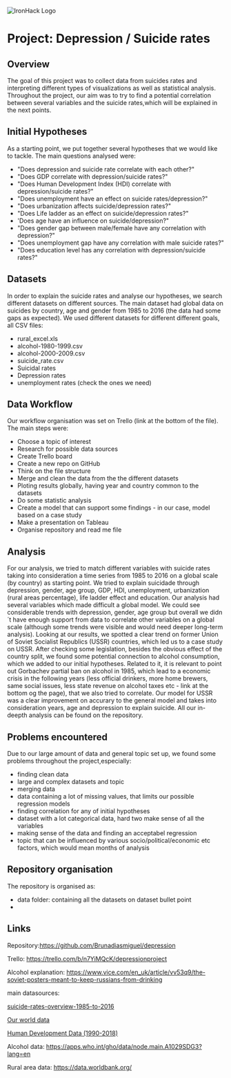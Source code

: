 ![IronHack Logo](https://s3-eu-west-1.amazonaws.com/ih-materials/uploads/upload_d5c5793015fec3be28a63c4fa3dd4d55.png)

# Project: Depression / Suicide rates

## Overview

The goal of this project was to collect data from suicides rates and interpreting different types of visualizations as well as statistical analysis. Throughout the project, our aim was to try to find a potential correlation between several variables and the suicide rates,which will be explained in the next points. 


## Initial Hypotheses

As a starting point, we put together several hypotheses that we would like to tackle. The main questions analysed were:

- "Does depression and suicide rate correlate with each other?"
- "Does GDP correlate with depression/suicide rates?"
- "Does Human Development Index (HDI) correlate with depression/suicide rates?"
- "Does unemployment have an effect on suicide rates/depression?"
- "Does urbanization affects suicide/depression rates?"
- "Does Life ladder as an effect on suicide/depression rates?"
- 'Does age have an influence on suicide/depression?"
- "Does gender gap between male/female have any correlation with depression?"
- "Does unemployment gap have any correlation with male suicide rates?"
- "Does education level has any correlation with depression/suicide rates?" 


## Datasets

In order to explain the suicide rates and analyse our hypotheses, we search different datasets on different sources. The main dataset had global data on suicides by country, age and gender from 1985 to 2016 (the data had some gaps as expected). We used different datasets for different different goals, all CSV files:
- rural_excel.xls
- alcohol-1980-1999.csv
- alcohol-2000-2009.csv
- suicide_rate.csv
- Suicidal rates
- Depression rates
- unemployment rates
(check the ones we need)


## Data Workflow

Our workflow organisation was set on Trello (link at the bottom of the file). The main steps were:

* Choose a topic of interest
* Research for possible data sources
* Create Trello board
* Create a new repo on GitHub
* Think on the file structure
* Merge and clean the data from the the different datasets
* Ploting results globally, having year and country common to the datasets
* Do some statistic analysis
* Create a model that can support some findings - in our case, model based on a case study
* Make a presentation on Tableau
* Organise repository and read me file

## Analysis

For our analysis, we tried to match different variables with suicide rates taking into consideration a time series from 1985 to 2016 on a global scale (by country) as starting point. We tried to explain suicidade through depression, gender, age group, GDP, HDI, unemployment, urbanization (rural areas percentage), life ladder effect and education. Our analysis had several variables which made difficult a global model. We could see considerable trends with depression, gender, age group but overall we didn´t have enough support from data to correlate other variables on a global scale (although some trends were visible and would need deeper long-term analysis). Looking at our results, we spotted a clear trend on former Union of Soviet Socialist Republics (USSR) countries, which led us to a case study on USSR. After checking some legislation, besides the obvious effect of the country split, we found some potential connection to alcohol consumption, which we added to our initial hypotheses. Related to it, it is relevant to point out Gorbachev partial ban on alcohol in 1985, which lead to a economic crisis in the following years (less official drinkers, more home brewers, same social issues, less state revenue on alcohol taxes etc - link at the bottom og the page), that we also tried to correlate. Our model for USSR was a clear improvement on accurary to the general model and takes into consideration years, age and depression to explain suicide. All our in-deepth analysis can be found on the repository.


## Problems encountered

Due to our large amount of data and general topic set up, we found some problems throughout the project,especially:

* finding clean data
* large and complex datasets and topic
* merging data
* data containing a lot of missing values, that limits our possible regression models
* finding correlation for any of initial hypotheses 
* dataset with a lot categorical data, hard two make sense of all the variables
* making sense of the data and finding an acceptabel regression
* topic that can be influenced by various socio/political/economic etc factors, which would mean months of analysis


## Repository organisation

The repository is organised as:

- data folder: containing all the datasets on dataset bullet point
- 


## Links

Repository:https://github.com/Brunadiasmiguel/depression

Trello: https://trello.com/b/n7YiMQcK/depressionproject

Alcohol explanation: https://www.vice.com/en_uk/article/vv53q9/the-soviet-posters-meant-to-keep-russians-from-drinking


main datasources: 

<a href='https://www.kaggle.com/russellyates88/suicide-rates-overview-1985-to-2016'>suicide-rates-overview-1985-to-2016</a>

<a href='https://ourworldindata.org/'>Our world data</a>

<a href='http://hdr.undp.org/en/data'>Human Development Data (1990-2018)</a>

Alcohol data: https://apps.who.int/gho/data/node.main.A1029SDG3?lang=en

Rural area data: https://data.worldbank.org/
















